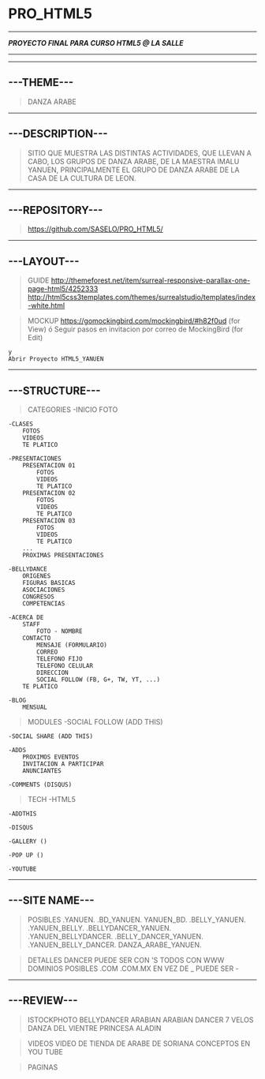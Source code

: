 PRO_HTML5
=========

************************************************
***PROYECTO FINAL PARA CURSO HTML5 @ LA SALLE***
************************************************

-----------
---THEME---
-----------

>DANZA ARABE

-----------------
---DESCRIPTION---
-----------------

>SITIO QUE MUESTRA LAS DISTINTAS ACTIVIDADES, QUE LLEVAN A CABO, LOS GRUPOS DE DANZA ARABE, DE LA MAESTRA IMALU YANUEN, PRINCIPALMENTE EL GRUPO DE DANZA ARABE DE LA CASA DE LA CULTURA DE LEON.

----------------
---REPOSITORY---
----------------
	
>https://github.com/SASELO/PRO_HTML5/

------------
---LAYOUT---
------------

>GUIDE
	http://themeforest.net/item/surreal-responsive-parallax-one-page-html5/4252333
	http://html5css3templates.com/themes/surrealstudio/templates/index-white.html	

>MOCKUP	
	https://gomockingbird.com/mockingbird/#h82f0ud (for View)
	ó
	Seguir pasos en invitacion por correo de MockingBird (for Edit)

	y
	Abrir Proyecto HTML5_YANUEN

---------------
---STRUCTURE---
---------------
	
>CATEGORIES
	-INICIO
		FOTO
	
	-CLASES
		FOTOS
		VIDEOS
		TE PLATICO
	
	-PRESENTACIONES
		PRESENTACION 01
			FOTOS
			VIDEOS
			TE PLATICO
		PRESENTACION 02
			FOTOS
			VIDEOS
			TE PLATICO
		PRESENTACION 03
			FOTOS
			VIDEOS
			TE PLATICO
		...
		PROXIMAS PRESENTACIONES
		
	-BELLYDANCE
		ORIGENES
		FIGURAS BASICAS
		ASOCIACIONES
		CONGRESOS
		COMPETENCIAS
		
	-ACERCA DE
		STAFF
			FOTO - NOMBRE
		CONTACTO
			MENSAJE	(FORMULARIO)
			CORREO
			TELEFONO FIJO
			TELEFONO CELULAR
			DIRECCION
			SOCIAL FOLLOW (FB, G+, TW, YT, ...)	
		TE PLATICO
		
	-BLOG
		MENSUAL
		
>MODULES
	-SOCIAL FOLLOW (ADD THIS)

	-SOCIAL SHARE (ADD THIS)

	-ADDS
		PROXIMOS EVENTOS
		INVITACION A PARTICIPAR
		ANUNCIANTES

	-COMMENTS (DISQUS)
	
>TECH
	-HTML5

	-ADDTHIS

	-DISQUS

	-GALLERY ()

	-POP UP ()

	-YOUTUBE

---------------
---SITE NAME---
---------------

>POSIBLES
	.YANUEN.
	.BD_YANUEN.
	YANUEN_BD.
	.BELLY_YANUEN.
	.YANUEN_BELLY.
	.BELLYDANCER_YANUEN.
	.YANUEN_BELLYDANCER.
	.BELLY_DANCER_YANUEN.
	.YANUEN_BELLY_DANCER.
	DANZA_ARABE_YANUEN.
	
>DETALLES
	DANCER PUEDE SER CON 'S
	TODOS CON WWW
	DOMINIOS POSIBLES .COM .COM.MX
	EN VEZ DE _ PUEDE SER -

------------
---REVIEW---
------------

>ISTOCKPHOTO
	BELLYDANCER
	ARABIAN
	ARABIAN DANCER
	7 VELOS
	DANZA DEL VIENTRE
	PRINCESA ALADIN

>VIDEOS
	VIDEO DE TIENDA DE ARABE DE SORIANA
	CONCEPTOS EN YOU TUBE

>PAGINAS